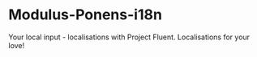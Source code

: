 # Modulus-Ponens-i18n
 Your local input - localisations with Project Fluent.
 Localisations for your love!
